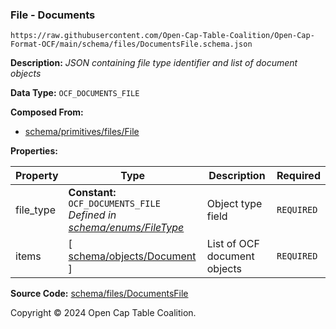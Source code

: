 ### File - Documents

`https://raw.githubusercontent.com/Open-Cap-Table-Coalition/Open-Cap-Format-OCF/main/schema/files/DocumentsFile.schema.json`

**Description:** _JSON containing file type identifier and list of document objects_

**Data Type:** `OCF_DOCUMENTS_FILE`

**Composed From:**

- [schema/primitives/files/File](../primitives/files/File.md)

**Properties:**

| Property  | Type                                                                                              | Description                  | Required   |
| --------- | ------------------------------------------------------------------------------------------------- | ---------------------------- | ---------- |
| file_type | **Constant:** `OCF_DOCUMENTS_FILE`</br>_Defined in [schema/enums/FileType](../enums/FileType.md)_ | Object type field            | `REQUIRED` |
| items     | [ [schema/objects/Document](../objects/Document.md) ]                                             | List of OCF document objects | `REQUIRED` |

**Source Code:** [schema/files/DocumentsFile](../../../../schema/files/DocumentsFile.schema.json)

Copyright © 2024 Open Cap Table Coalition.
